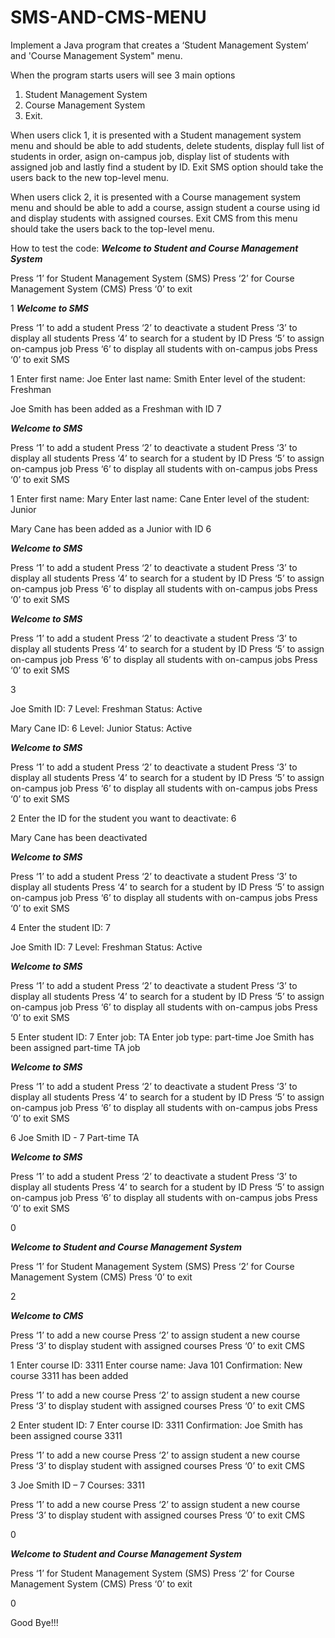 # SMS-AND-CMS-MENU
Implement a Java program that creates a ‘Student Management System’ and 'Course Management System" menu. 

When the program starts users will see 3 main options 
1. Student Management System 
2. Course Management System 
3. Exit. 

When users click 1,  it is presented with a Student management system menu and should be able to add students, delete students, display full list of students in order, asign on-campus job, display list of students with assigned job and lastly find a student by ID. Exit SMS option should take the users back to the new top-level menu.

When users click 2, it is presented with a Course management system menu and should be able to add a course, assign student a course using id and display students with assigned courses. Exit CMS from this menu should take the users back to the top-level menu.


How to test the code:
***Welcome to Student and Course Management System***

Press ‘1’ for Student Management System (SMS)
Press ‘2’ for Course Management System (CMS)
Press ‘0’ to exit

1
***Welcome to SMS***

Press ‘1’ to add a student
Press ‘2’ to deactivate a student
Press ‘3’ to display all students
Press ‘4’ to search for a student by ID
Press ‘5’ to assign on-campus job
Press ‘6’ to display all students with on-campus jobs
Press ‘0’ to exit SMS

1
Enter first name: Joe
Enter last name: Smith
Enter level of the student: Freshman

Joe Smith has been added as a Freshman with ID 7

***Welcome to SMS***

Press ‘1’ to add a student
Press ‘2’ to deactivate a student
Press ‘3’ to display all students
Press ‘4’ to search for a student by ID
Press ‘5’ to assign on-campus job
Press ‘6’ to display all students with on-campus jobs
Press ‘0’ to exit SMS

1
Enter first name: Mary
Enter last name: Cane
Enter level of the student: Junior

Mary Cane has been added as a Junior with ID 6

***Welcome to SMS***

Press ‘1’ to add a student
Press ‘2’ to deactivate a student
Press ‘3’ to display all students
Press ‘4’ to search for a student by ID
Press ‘5’ to assign on-campus job
Press ‘6’ to display all students with on-campus jobs
Press ‘0’ to exit SMS


***Welcome to SMS***

Press ‘1’ to add a student
Press ‘2’ to deactivate a student
Press ‘3’ to display all students
Press ‘4’ to search for a student by ID
Press ‘5’ to assign on-campus job
Press ‘6’ to display all students with on-campus jobs
Press ‘0’ to exit SMS

3

Joe Smith
ID: 7
Level: Freshman
Status: Active

Mary Cane
ID: 6
Level: Junior
Status: Active

***Welcome to SMS***

Press ‘1’ to add a student
Press ‘2’ to deactivate a student
Press ‘3’ to display all students
Press ‘4’ to search for a student by ID
Press ‘5’ to assign on-campus job
Press ‘6’ to display all students with on-campus jobs
Press ‘0’ to exit SMS

2
Enter the ID for the student you want to deactivate: 6

Mary Cane has been deactivated

***Welcome to SMS***

Press ‘1’ to add a student
Press ‘2’ to deactivate a student
Press ‘3’ to display all students
Press ‘4’ to search for a student by ID
Press ‘5’ to assign on-campus job
Press ‘6’ to display all students with on-campus jobs
Press ‘0’ to exit SMS

4
Enter the student ID: 7

Joe Smith
ID: 7
Level: Freshman
Status: Active

***Welcome to SMS***

Press ‘1’ to add a student
Press ‘2’ to deactivate a student
Press ‘3’ to display all students
Press ‘4’ to search for a student by ID
Press ‘5’ to assign on-campus job
Press ‘6’ to display all students with on-campus jobs
Press ‘0’ to exit SMS

5
Enter student ID: 7
Enter job: TA
Enter job type: part-time
Joe Smith has been assigned part-time TA job

***Welcome to SMS***

Press ‘1’ to add a student
Press ‘2’ to deactivate a student
Press ‘3’ to display all students
Press ‘4’ to search for a student by ID
Press ‘5’ to assign on-campus job
Press ‘6’ to display all students with on-campus jobs
Press ‘0’ to exit SMS

6
Joe Smith 
ID - 7
Part-time TA

***Welcome to SMS***

Press ‘1’ to add a student
Press ‘2’ to deactivate a student
Press ‘3’ to display all students
Press ‘4’ to search for a student by ID
Press ‘5’ to assign on-campus job
Press ‘6’ to display all students with on-campus jobs
Press ‘0’ to exit SMS

0

***Welcome to Student and Course Management System***

Press ‘1’ for Student Management System (SMS)
Press ‘2’ for Course Management System (CMS)
Press ‘0’ to exit

2

***Welcome to CMS***

Press ‘1’ to add a new course
Press ‘2’ to assign student a new course
Press ‘3’ to display student with assigned courses
Press ‘0’ to exit CMS

1
Enter course ID: 3311
Enter course name: Java 101
Confirmation: New course 3311 has been added

Press ‘1’ to add a new course
Press ‘2’ to assign student a new course
Press ‘3’ to display student with assigned courses
Press ‘0’ to exit CMS

2
Enter student ID: 7
Enter course ID: 3311
Confirmation: Joe Smith has been assigned course 3311

Press ‘1’ to add a new course
Press ‘2’ to assign student a new course
Press ‘3’ to display student with assigned courses
Press ‘0’ to exit CMS

3
Joe Smith
ID – 7
Courses: 3311

Press ‘1’ to add a new course
Press ‘2’ to assign student a new course
Press ‘3’ to display student with assigned courses
Press ‘0’ to exit CMS

0

***Welcome to Student and Course Management System***

Press ‘1’ for Student Management System (SMS)
Press ‘2’ for Course Management System (CMS)
Press ‘0’ to exit

0

Good Bye!!!

